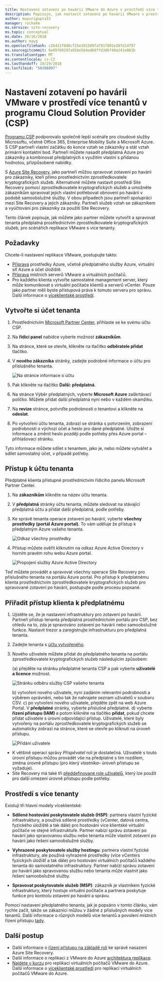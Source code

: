 ```yaml
---
title: Nastavení zotavení po havárii VMware do Azure v prostředí více tenantů pomocí Site Recovery a programu Cloud Solution Provider (CSP) | Dokumentace Microsoftu
description: Popisuje, jak nastavit zotavení po havárii VMware v prostředí s více tenanty pomocí Azure Site Recovery.
author: mayurigupta13
manager: rochakm
ms.service: site-recovery
ms.topic: conceptual
ms.date: 10/16/2018
ms.author: mayg
ms.openlocfilehash: c26421f848cf25e391589fa791f801e30fd14797
ms.sourcegitcommit: 6e09760197a91be564ad60ffd3d6f48a241e083b
ms.translationtype: MT
ms.contentlocale: cs-CZ
ms.lasthandoff: 10/29/2018
ms.locfileid: "50208897"
---
```

# <a name="set-up-vmware-disaster-recovery-in-a-multi-tenancy-environment-with-the-cloud-solution-provider-csp-program"></a>Nastavení zotavení po havárii VMware v prostředí více tenantů v programu Cloud Solution Provider (CSP)

[Programu CSP](https://partner.microsoft.com/en-US/cloud-solution-provider) podporovalo společně lepší scénáře pro cloudové služby Microsoftu, včetně Office 365, Enterprise Mobility Suite a Microsoft Azure. S CSP partneři vlastní začátku do konce vztah se zákazníky a stát vztah primární kontaktní bod. Partneři můžete nasadit předplatná Azure pro zákazníky a kombinovat předplatných s využitím vlastní s přidanou hodnotou, přizpůsobené nabídky.

S [Azure Site Recovery](site-recovery-overview.md), jako partneři můžou spravovat zotavení po havárii pro zákazníky, kteří přímo prostřednictvím zprostředkovatele kryptografických služeb. Alternativně můžete nastavit prostředí Site Recovery pomocí zprostředkovatele kryptografických služeb a umožněte zákazníkům spravovat jejich vlastní potřebovat obnovení po havárii v podobě samoobslužné služby. V obou případech jsou partneři spolupráci mezi Site Recovery a jejich zákazníky. Partneři služeb vztah se zákazníkem a vyúčtování pro zákazníky za použití Site Recovery.

Tento článek popisuje, jak můžete jako partner můžete vytvořit a spravovat tenanta předplatná prostřednictvím zprostředkovatele kryptografických služeb, pro scénářích replikace VMware s více tenanty.

## <a name="prerequisites"></a>Požadavky

Chcete-li nastavení replikace VMware, postupujte takto:

- [Příprava](tutorial-prepare-azure.md) prostředky Azure, včetně předplatného služby Azure, virtuální síť Azure a účet úložiště.
- [Příprava](vmware-azure-tutorial-prepare-on-premises.md) místních serverů VMware a virtuálních počítačů.
- Pro každého klienta vytvořte samostatné management server, který může komunikovat s virtuální počítače klientů a serverů vCenter. Pouze jako partner měli byste přístupová práva k tomuto serveru pro správu. Další informace o [víceklientské prostředí](vmware-azure-multi-tenant-overview.md).

## <a name="create-a-tenant-account"></a>Vytvořte si účet tenanta

1. Prostřednictvím [Microsoft Partner Center](https://partnercenter.microsoft.com/), přihlaste se ke svému účtu CSP.
2. Na **řídicí panel** nabídce vyberte možnost **zákazníkům**.
3. Na stránce, které se otevře, klikněte na tlačítko **odběratele přidat** tlačítko.
4. V **nového zákazníka** stránky, zadejte podrobné informace o účtu pro příslušného tenanta.

    ![Na stránce informace o účtu](./media/vmware-azure-multi-tenant-csp-disaster-recovery/customer-add-filled.png)

5. Pak klikněte na tlačítko **Další: předplatná**.
6. Na stránce Výběr předplatných, vyberte **Microsoft Azure** zaškrtávací políčko. Můžete přidat další předplatná nyní nebo v každém okamžiku.
7. Na **revize** stránce, potvrďte podrobnosti o tenantovi a klikněte na **odeslat**.
8. Po vytvoření účtu tenanta, zobrazí se stránka s potvrzením, zobrazení podrobností o výchozí účet a heslo pro dané předplatné. Uložte si informace a změnit heslo později podle potřeby přes Azure portal – přihlašovací stránku.

Tyto informace můžete sdílet s tenantem, jako je, nebo můžete vytvářet a sdílet samostatný účet, v případě potřeby.

## <a name="access-the-tenant-account"></a>Přístup k účtu tenanta

Předplatné klienta přístupné prostřednictvím řídicího panelu Microsoft Partner Center.

1. Na **zákazníkům** klikněte na název účtu tenanta.
2. V **předplatná** stránky účtu tenanta, můžete sledovat na stávající předplatná účtu a přidat další předplatná, podle potřeby.
3. Ke správě tenanta operace zotavení po havárii, vyberte **všechny prostředky (portál Azure portal)**. To vám uděluje že přístup k předplatným Azure vašeho tenanta.

    ![Odkaz všechny prostředky](./media/vmware-azure-multi-tenant-csp-disaster-recovery/all-resources-select.png)  

4. Přístup můžete ověřit kliknutím na odkaz Azure Active Directory v horním pravém rohu webu Azure portal.

    ![Propojení služby Azure Active Directory](./media/vmware-azure-multi-tenant-csp-disaster-recovery/aad-admin-display.png)

Teď můžete provádět a spravovat všechny operace Site Recovery pro příslušného tenanta na portálu Azure portal. Pro přístup k předplatnému klienta prostřednictvím zprostředkovatele kryptografických služeb pro spravované zotavení po havárii, postupujte podle procesu popsané.

## <a name="assign-tenant-access-to-the-subscription"></a>Přiřadit přístup klienta k předplatnému

1. Ujistěte se, že je nastavení infrastruktury pro zotavení po havárii. Partneři přístup tenanta předplatná prostřednictvím portálu pro CSP, bez ohledu na to, zda je spravováno zotavení po havárii nebo samoobslužné funkce. Nastavit trezor a zaregistrujte infrastrukturu pro předplatná tenanta.
2. Zadejte tenanta s [účtu vytvořeného](#create-a-tenant-account).
3. Nového uživatele můžete přidat do předplatného tenanta na portálu zprostředkovatele kryptografických služeb následujícím způsobem:

    (a) přejděte na stránku předplatné tenanta CSP a pak vyberte **uživatelé a licence** možnost.

      ![Stránku odběru služby CSP vašeho tenanta](./media/vmware-azure-multi-tenant-csp-disaster-recovery/users-and-licences.png)

      b) vytvoření nového uživatele, nyní zadáním relevantní podrobnosti a výběrem oprávnění, nebo tak že nahrajete seznam uživatelů v souboru CSV.
    c) po vytvoření nového uživatele, přejděte zpět na web Azure Portal. V **předplatné** stránky, vyberte příslušné předplatné.
    d) vyberte **řízení přístupu (IAM)** a potom klikněte na tlačítko **přidat**, pokud chcete přidat uživatele s úrovní odpovídající přístup. Uživatelé, které byly vytvořeny na portálu zprostředkovatele kryptografických služeb se automaticky zobrazí na stránce, které se otevře po kliknutí na úroveň přístupu.

      ![Přidání uživatele](./media/vmware-azure-multi-tenant-csp-disaster-recovery/add-user-subscription.png)

- K většině operací správy *Přispěvatel* roli je dostatečná. Uživatelé s touto úrovní přístupu můžou provádět vše na předplatné s tím rozdílem, změna úrovně přístupu (pro který *vlastníka*– úroveň přístupu se vyžaduje).
- Site Recovery má také tři [předdefinované role uživatelů](site-recovery-role-based-linked-access-control.md), který lze použít pro další omezení úrovně přístupu podle potřeby.

## <a name="multi-tenant-environments"></a>Prostředí s více tenanty

Existují tři hlavní modely víceklientské:

* **Sdílené hostování poskytovatele služeb (HSP)**: partnera vlastní fyzické infrastruktury, a používá sdílené prostředky (vCenter, datová centra, fyzického úložiště a tak dále) pro hostování více klientské virtuální počítače ve stejné infrastruktuře. Partner nabízí správu zotavení po havárii jako spravovanou službu nebo tenanta může vlastnit zotavení po havárii jako řešení samoobslužné služby.

* **Vyhrazené poskytovatele služby hostingu**: partnera vlastní fyzické infrastruktury, ale používá vyhrazené prostředky (více vCenters fyzických úložišť a tak dále) pro hostování virtuálních počítačů každého tenanta do samostatného infrastruktury. Partner nabízí správu zotavení po havárii jako spravovanou službu nebo tenanta může vlastnit jako řešení samoobslužné služby.

* **Spravovat poskytovatele služeb (MSP)**: zákazník je vlastníkem fyzické infrastruktury, který hostuje virtuální počítače a partnera poskytuje funkce pro kontrolu zotavení po havárii a správu.

Pomocí nastavení předplatného tenanta, jak je popsáno v tomto článku, vám rychle začít, takže se zákazníci můžou v žádné z příslušných modely více tenantů. Další informace o různých modelů více tenantů a povolení místních řízení přístupu [tady](vmware-azure-multi-tenant-overview.md).

## <a name="next-steps"></a>Další postup
- Další informace o [řízení přístupu na základě rolí](site-recovery-role-based-linked-access-control.md) ke správě nasazení Azure Site Recovery.
- Další informace o replikaci z VMware do Azure [architektura replikace](vmware-azure-architecture.md).
- [Najdete v kurzu](vmware-azure-tutorial.md) pro replikaci virtuálních počítačů VMware do Azure.
Další informace o [víceklientské prostředí](vmware-azure-multi-tenant-overview.md) pro replikaci virtuálních počítačů VMware do Azure.
